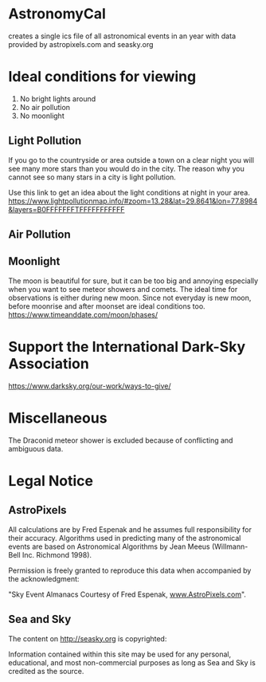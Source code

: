# AstronomyCal
creates a single ics file of all astronomical events in an year with data provided by astropixels.com and seasky.org

# Ideal conditions for viewing

1. No bright lights around
2. No air pollution
3. No moonlight 


## Light Pollution
If you go to the countryside or area outside a town on a clear night you will see many more stars than you would do in the city. The reason why you cannot see so many stars in a city is light pollution.

Use this link to get an idea about the light conditions at night in your area. https://www.lightpollutionmap.info/#zoom=13.28&lat=29.8641&lon=77.8984&layers=B0FFFFFFFTFFFFFFFFFFF

## Air Pollution


## Moonlight
The moon is beautiful for sure, but it can be too big and annoying especially when you want to see meteor showers and comets. The ideal time for observations is either during new moon. Since not everyday is new moon, before moonrise and after moonset are ideal conditions too.
https://www.timeanddate.com/moon/phases/

# Support the International Dark-Sky Association
https://www.darksky.org/our-work/ways-to-give/


# Miscellaneous
The Draconid meteor shower is excluded because of conflicting and ambiguous data.


# Legal Notice

## AstroPixels
All calculations are by Fred Espenak and he assumes full responsibility for their accuracy. Algorithms used in predicting many of the astronomical events are based on Astronomical Algorithms by Jean Meeus (Willmann-Bell Inc. Richmond 1998).

Permission is freely granted to reproduce this data when accompanied by the acknowledgment:

"Sky Event Almanacs Courtesy of Fred Espenak, www.AstroPixels.com".

## Sea and Sky
The content on http://seasky.org is copyrighted:

Information contained within this site may be used for any personal, educational, and most non-commercial purposes as long as Sea and Sky is credited as the source.
